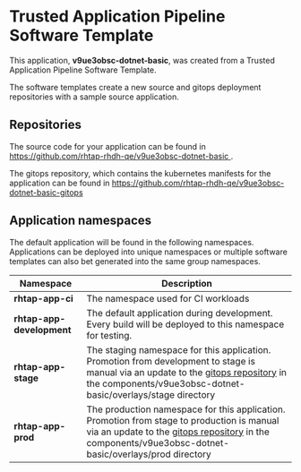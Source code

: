 # Trusted Application Pipeline Software Template

This application, **v9ue3obsc-dotnet-basic**, was created from a Trusted Application Pipeline Software Template.

The software templates create a new source and gitops deployment repositories with a sample source application. 

## Repositories

The source code for your application can be found in [https://github.com/rhtap-rhdh-qe/v9ue3obsc-dotnet-basic ](https://github.com/rhtap-rhdh-qe/v9ue3obsc-dotnet-basic ).
 
The gitops repository, which contains the kubernetes manifests for the application can be found in 
[https://github.com/rhtap-rhdh-qe/v9ue3obsc-dotnet-basic-gitops ](https://github.com/rhtap-rhdh-qe/v9ue3obsc-dotnet-basic-gitops ) 

## Application namespaces 

The default application will be found in the following namespaces. Applications can be deployed into unique namespaces or multiple software templates can also bet generated into the same group namespaces.  

|  Namespace   |  Description   |  
| -------- | -------- |
| **rhtap-app-ci** | The namespace used for CI workloads |
| **rhtap-app-development** | The default application during development. Every build will be deployed to this namespace for testing. |
| **rhtap-app-stage** | The staging namespace for this application. Promotion from development to stage is manual via an update to the [gitops repository](https://github.com/rhtap-rhdh-qe/v9ue3obsc-dotnet-basic-gitops ) in the components/v9ue3obsc-dotnet-basic/overlays/stage directory |
| **rhtap-app-prod** | The production namespace for this application. Promotion from stage to production is manual via an update to the [gitops repository](https://github.com/rhtap-rhdh-qe/v9ue3obsc-dotnet-basic-gitops ) in the components/v9ue3obsc-dotnet-basic/overlays/prod directory |